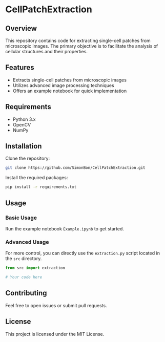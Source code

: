 # CellPatchExtraction

## Overview

This repository contains code for extracting single-cell patches from microscopic images. The primary objective is to facilitate the analysis of cellular structures and their properties.

## Features

- Extracts single-cell patches from microscopic images
- Utilizes advanced image processing techniques
- Offers an example notebook for quick implementation

## Requirements

- Python 3.x
- OpenCV
- NumPy

## Installation

Clone the repository:

```bash
git clone https://github.com/SimonBon/CellPatchExtraction.git
```

Install the required packages:

```bash
pip install -r requirements.txt
```

## Usage

### Basic Usage

Run the example notebook `Example.ipynb` to get started.

### Advanced Usage

For more control, you can directly use the `extraction.py` script located in the `src` directory.

```python
from src import extraction

# Your code here
```

## Contributing

Feel free to open issues or submit pull requests.

## License

This project is licensed under the MIT License.

